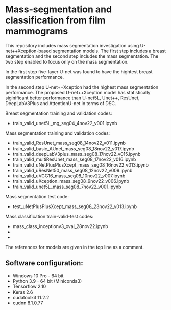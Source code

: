 # Mass-segmentation and classification from film mammograms

This repository includes mass segmentation investigation using U-net++Xception-based segmentation models. The first step includes a breast segmentation and the second step includes the mass segmentation. The two step enabled to focus only on the mass segmentation.

In the first step five-layer U-net was found to have the hightest breast segmentation performance.

In the second step U-net++Xception had the highest mass segmentation performance. The proposed U-net++Xception model has statistically siginificant better performance than U-net5L, Unet++, ResUnet, DeepLabV3Plus and AttentionU-net in terms of DSC. 

Breast segmentation training and validation codes:
* train_valid_unet5L_mg_seg04_4nov22_v001.ipynb

Mass segmentation training and validation codes:
* train_valid_ResUnet_mass_seg08_14nov22_v011.ipynb
* train_valid_basic_AUnet_mass_seg08_18nov22_v017.ipynb
* train_valid_deepLabV3plus_mass_seg08_17nov22_v015.ipynb
* train_valid_multiResUnet_mass_seg08_17nov22_v016.ipynb
* train_valid_uNetPlusPlusXcept_mass_seg08_16nov22_v013.ipynb
* train_valid_uResNet50_mass_seg08_12nov22_v009.ipynb
* train_valid_uVGG16_mass_seg08_10nov22_v007.ipynb
* train_valid_uXception_mass_seg08_9nov22_v006.ipynb
* train_valid_unet5L_mass_seg08_7nov22_v001.ipynb

Mass segmentation test code:
* test_uNetPlusPlusXcept_mass_seg08_23nov22_v013.ipynb

Mass classification train-valid-test codes:
* mass_class_inceptionv3_xval_28nov22.ipynb
* 
* 

The references for models are given in the top line as a comment.

## Software configuration:
* Windows 10 Pro - 64 bit
* Python 3.9 - 64 bit (Miniconda3)
* Tensorflow 2.10
* Keras 2.6
* cudatoolkit 11.2.2
* cudnn 8.1.0.77
